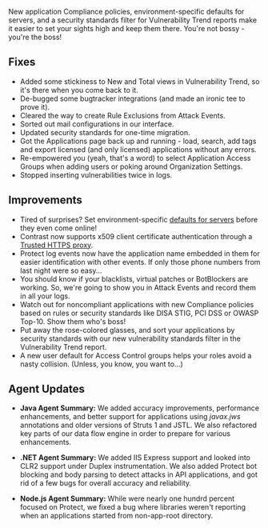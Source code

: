 <!--
title: "Contrast 3.4.1 - June 2017"
description: "Contrast 3.4.1 June 2017"
tags: "3.4.1 June Release Notes"
-->

New application Compliance policies, environment-specific defaults for servers, and a security standards filter for Vulnerability Trend reports make it easier to set your sights high and keep them there. You're not bossy - you're the boss! 

## Fixes
* Added some stickiness to New and Total views in Vulnerability Trend, so it's there when you come back to it.  
* De-bugged some bugtracker integrations (and made an ironic tee to prove it). 
* Cleared the way to create Rule Exclusions from Attack Events. 
* Sorted out mail configurations in our interface. 
* Updated security standards for one-time migration.
* Got the Applications page back up and running - load, search, add tags and export licensed (and only licensed) applications without any errors. 
* Re-empowered you (yeah, that's a word) to select Application Access Groups when adding users or poking around Organization Settings. 
* Stopped inserting vulnerabilities twice in logs. 

## Improvements 
* Tired of surprises? Set environment-specific [defaults for servers](admin-orgsettings.html#org-server) before they even come online! 
* Contrast now supports x509 client certificate authentication through a [Trusted HTTPS proxy](installation-setupauth.html#http-proxy).
* Protect log events now have the application name embedded in them for easier identification with other events. If only those phone numbers from last night were so easy...
* You should know if your blacklists, virtual patches or BotBlockers are working. So, we're going to show you in Attack Events and record them in all your logs. 
* Watch out for noncompliant applications with new Compliance policies based on rules or security standards like DISA STIG, PCI DSS or OWASP Top-10. Show them who's boss! 
* Put away the rose-colored glasses, and sort your applications by security standards with our new vulnerability standards filter in the Vulnerability Trend report. 
* A new user default for Access Control groups helps your roles avoid a nasty collision. (Unless, you know, you want to...)

## Agent Updates

* **Java Agent Summary:** We added accuracy improvements, performance enhancements, and better support for applications using *javax.jws* annotations and older versions of Struts 1 and JSTL. We also refactored key parts of our data flow engine in order to prepare for various enhancements.

* **.NET Agent Summary:** We added IIS Express support and looked into CLR2 support under Duplex instrumentation. We also added Protect bot blocking and body parsing to detect attacks in API applications, and got rid of a few bugs for overall accuracy and reliability. 

* **Node.js Agent Summary:** While were nearly one hundrd percent focused on Protect, we fixed a bug where libraries weren't reporting when an applications started from non-app-root directory.

